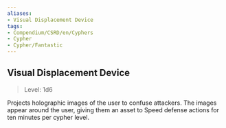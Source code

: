 ```yaml
---
aliases:
- Visual Displacement Device
tags:
- Compendium/CSRD/en/Cyphers
- Cypher
- Cypher/Fantastic
---
```


  
## Visual Displacement Device  
>Level: 1d6  
  
Projects holographic images of the user to confuse attackers. The images appear around the user, giving them an asset to Speed defense actions for ten minutes per cypher level.